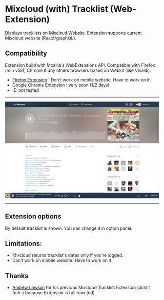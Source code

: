 # Mixcloud (with) Tracklist (Web-Extension)

Displays tracklists on Mixcloud Website.
Extension supports current Mixcloud website (React/graphQL).

## Compatibility 
Extension build with Mozilla's WebExtensions API.
Compatible with Firefox (min v58), Chrome & any others browsers based on Webkit (like Vivaldi).

 - [Firefox Extension][firefox-install] : Don't work on mobile website. Have to work on it.
 - Google Chrome Extension : very soon (1/2 days)
 - IE: not tested

 
---

![Screenshot](readme_files/screenshot.png)

---

## Extension options
By default tracklist is shown. You can change it in option panel.

## Limitations:
- Mixcloud returns tracklist's datas only if you're logged.
- Don't work on mobile website. Have to work on it.

## Thanks
 - [Andrew Lawson](https://github.com/adlawson) for his previous Mixcloud Tracklist Extension (didn't fork it because Extension is full rewrited)



[firefox-install]: https://addons.mozilla.org/en-US/firefox/addon/mixcloud-with-tracklist/
[chrome-install]: TODO
